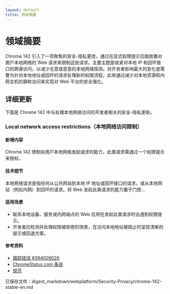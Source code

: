 ```yaml
---
layout: default
title: 领域摘要
---
```


# 领域摘要

Chrome 142 引入了一项聚焦的安全-隐私更改，通过在显式权限提示后面放置对用户本地网络的 Web 请求来限制这些请求。主要主题是收紧对本地 IP 和回环接口的跨源访问，以减少无意或恶意的本地网络探测。对开发者影响最大的变化是需要为针对本地地址或回环的请求处理新的权限流程。此举通过减少对本地资源和内网主机的静默访问来实现对 Web 平台的安全强化。

## 详细更新

下面是 Chrome 142 中与处理本地网络访问的开发者相关的安全-隐私更新。

### Local network access restrictions（本地网络访问限制）

#### 新增内容
Chrome 142 限制向用户本地网络发起请求的能力，此类请求需通过一个权限提示来授权。

#### 技术细节
本地网络请求是指任何从公共网站到本地 IP 地址或回环接口的请求，或从本地网站（例如内网）到回环的请求。将 Web 发起此类请求的能力置于门控...

#### 适用场景
- 联系本地设备、服务或内网端点的 Web 应用在发起此类请求时会遇到权限提示。  
- 开发者应检测并处理权限被拒绝的场景，在访问本地地址被阻止时呈现清晰的提示或回退方案。

#### 参考资料
- [跟踪错误 #394009026](https://issues.chromium.org/issues/394009026)  
- [ChromeStatus.com 条目](https://chromestatus.com/feature/5152728072060928)  
- [规范](https://wicg.github.io/local-network-access)

已保存文件：digest_markdown/webplatform/Security-Privacy/chrome-142-stable-en.md

